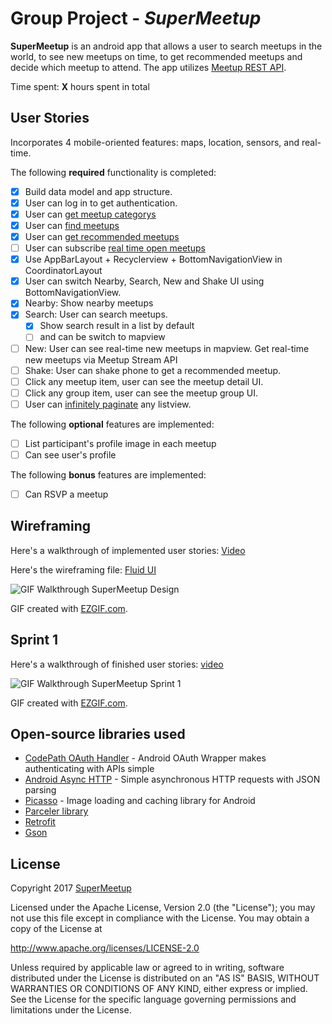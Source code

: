 # Group Project - *SuperMeetup*

**SuperMeetup** is an android app that allows a user to search meetups in the world, to see new meetups on time, to get recommended meetups and decide which meetup to attend. The app utilizes [Meetup REST API](https://www.meetup.com/meetup_api/).

Time spent: **X** hours spent in total

## User Stories

Incorporates 4 mobile-oriented features: maps, location, sensors, and real-time.

The following **required** functionality is completed:

* [x] Build data model and app structure.
* [x] User can log in to get authentication.
* [x] User can [get meetup categorys](https://www.meetup.com/meetup_api/docs/find/topic_categories/)
* [x] User can [find meetups](https://www.meetup.com/meetup_api/docs/find/events/)
* [x] User can [get recommended meetups](https://www.meetup.com/meetup_api/docs/recommended/events/)
* [ ] User can subscribe [real time open meetups](https://www.meetup.com/meetup_api/docs/stream/2/open_events/)
* [x] Use AppBarLayout + Recyclerview + BottomNavigationView in CoordinatorLayout 
* [x] User can switch Nearby, Search, New and Shake UI using BottomNavigationView.
* [x] Nearby: Show nearby meetups
* [x] Search: User can search meetups. 
  * [x] Show search result in a list by default 
  * [ ] and can be switch to mapview
* [ ] New: User can see real-time new meetups in mapview. Get real-time new meetups via Meetup Stream API
* [ ] Shake: User can shake phone to get a recommended meetup.
* [ ] Click any meetup item, user can see the meetup detail UI.
* [ ] Click any group item, user can see the meetup group UI.
* [ ] User can [infinitely paginate](http://guides.codepath.com/android/Endless-Scrolling-with-AdapterViews-and-RecyclerView) any listview.

The following **optional** features are implemented:

* [ ] List participant's profile image in each meetup
* [ ] Can see user's profile

The following **bonus** features are implemented:

* [ ] Can RSVP a meetup


## Wireframing

Here's a walkthrough of implemented user stories:
[Video](https://github.com/super-meetup/SuperMeetup/blob/master/media/0.supermeetup_design.mp4)

Here's the wireframing file: [Fluid UI](https://www.fluidui.com/editor/live/preview/cF9Ha29HS0NpRExLYkI5VG9wVGhLdW9Ka3VaZmtYVGJweQ==)

<img src='https://github.com/super-meetup/SuperMeetup/blob/master/media/0.supermeetup_design.gif' title='GIF Walkthrough SuperMeetup Design ' width='' alt='GIF Walkthrough SuperMeetup Design' />


GIF created with [EZGIF.com](https://ezgif.com/video-to-gif).

## Sprint 1

Here's a walkthrough of finished user stories:
[video](https://github.com/super-meetup/SuperMeetup/blob/master/media/sprint1/sprint1.mp4)

<img src='https://github.com/super-meetup/SuperMeetup/blob/master/media/sprint1/sprint1.gif' title='GIF Walkthrough SuperMeetup Sprint 1' width='' alt='GIF Walkthrough SuperMeetup Sprint 1' />


GIF created with [EZGIF.com](https://ezgif.com/video-to-gif).

## Open-source libraries used

- [CodePath OAuth Handler](https://github.com/codepath/android-oauth-handler) - Android OAuth Wrapper makes authenticating with APIs simple
- [Android Async HTTP](https://github.com/loopj/android-async-http) - Simple asynchronous HTTP requests with JSON parsing
- [Picasso](http://square.github.io/picasso/) - Image loading and caching library for Android
- [Parceler library](http://guides.codepath.com/android/Using-Parceler)
- [Retrofit](https://github.com/square/retrofit)
- [Gson](https://github.com/google/gson)

## License

Copyright 2017 [SuperMeetup](https://github.com/super-meetup)

Licensed under the Apache License, Version 2.0 (the "License");
you may not use this file except in compliance with the License.
You may obtain a copy of the License at

http://www.apache.org/licenses/LICENSE-2.0

Unless required by applicable law or agreed to in writing, software
distributed under the License is distributed on an "AS IS" BASIS,
WITHOUT WARRANTIES OR CONDITIONS OF ANY KIND, either express or implied.
See the License for the specific language governing permissions and
limitations under the License.
